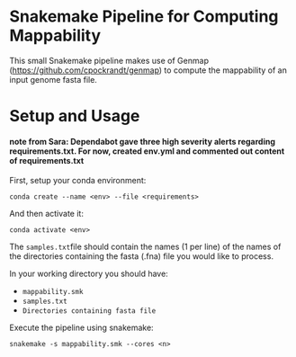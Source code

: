
# Snakemake Pipeline for Computing Mappability
This small Snakemake pipeline makes use of Genmap (https://github.com/cpockrandt/genmap) to compute the mappability of an input genome fasta file.

# Setup and Usage  
#### note from Sara: Dependabot gave three high severity alerts regarding requirements.txt. For now, created env.yml and commented out content of requirements.txt
First, setup your conda environment:

``` conda create --name <env> --file <requirements> ```

And then activate it:

``` conda activate <env> ```

The `samples.txt`file should contain the names (1 per line) of the names of the directories containing the fasta (.fna) file you would like to process.

In your working directory you should have:
- `mappability.smk`
- `samples.txt`
- `Directories containing fasta file` 

Execute the pipeline using snakemake:

`snakemake -s mappability.smk --cores <n>`

